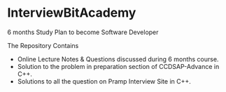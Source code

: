 # InterviewBitAcademy
6 months Study Plan to become Software Developer

The Repository Contains
<ul>
  <li>Online Lecture Notes & Questions discussed during 6 months course.</li>
<li>Solution to the problem in preparation section of CCDSAP-Advance in C++.</li>
<li>Solutions to all the question on Pramp Interview Site in C++.</li>
</ul>
